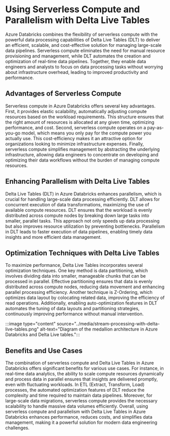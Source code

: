 # Using Serverless Compute and Parallelism with Delta Live Tables
Azure Databricks combines the flexibility of serverless compute with the powerful data processing capabilities of Delta Live Tables (DLT) to deliver an efficient, scalable, and cost-effective solution for managing large-scale data pipelines. Serverless compute eliminates the need for manual resource provisioning and management, while DLT automates the creation and optimization of real-time data pipelines. Together, they enable data engineers and analysts to focus on data processing tasks without worrying about infrastructure overhead, leading to improved productivity and performance.

## Advantages of Serverless Compute
Serverless compute in Azure Databricks offers several key advantages. First, it provides elastic scalability, automatically adjusting compute resources based on the workload requirements. This structure ensures that the right amount of resources is allocated at any given time, optimizing performance, and cost. Second, serverless compute operates on a pay-as-you-go model, which means you only pay for the compute power you actually use. This cost-efficiency makes it an attractive option for organizations looking to minimize infrastructure expenses. Finally, serverless compute simplifies management by abstracting the underlying infrastructure, allowing data engineers to concentrate on developing and optimizing their data workflows without the burden of managing compute resources.

## Enhancing Parallelism with Delta Live Tables
Delta Live Tables (DLT) in Azure Databricks enhances parallelism, which is crucial for handling large-scale data processing efficiently. DLT allows for concurrent execution of data transformations, maximizing the use of available compute resources. DLT ensures that the workload is evenly distributed across compute nodes by breaking down large tasks into smaller, parallel tasks. This approach not only speeds up data processing but also improves resource utilization by preventing bottlenecks. Parallelism in DLT leads to faster execution of data pipelines, enabling timely data insights and more efficient data management.

## Optimization Techniques with Delta Live Tables
To maximize performance, Delta Live Tables incorporates several optimization techniques. One key method is data partitioning, which involves dividing data into smaller, manageable chunks that can be processed in parallel. Effective partitioning ensures that data is evenly distributed across compute nodes, reducing data movement and enhancing parallel processing efficiency. Another technique is Z-Ordering, which optimizes data layout by colocating related data, improving the efficiency of read operations. Additionally, enabling auto-optimization features in DLT automates the tuning of data layouts and partitioning strategies, continuously improving performance without manual intervention.

:::image type="content" source="../media/stream-processing-with-delta-live-tables.png" alt-text="Diagram of the medallion architecture in Azure Databricks and Delta Live tables.":::

## Benefits and Use Cases
The combination of serverless compute and Delta Live Tables in Azure Databricks offers significant benefits for various use cases. For instance, in real-time data analytics, the ability to scale compute resources dynamically and process data in parallel ensures that insights are delivered promptly, even with fluctuating workloads. In ETL (Extract, Transform, Load) processes, the automated optimization features of DLT reduce the complexity and time required to maintain data pipelines. Moreover, for large-scale data migrations, serverless compute provides the necessary scalability to handle massive data volumes efficiently. Overall, using serverless compute and parallelism with Delta Live Tables in Azure Databricks enhances performance, reduces costs, and simplifies data management, making it a powerful solution for modern data engineering challenges.